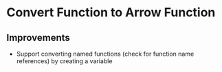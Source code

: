 # Convert Function to Arrow Function

## Improvements
* Support converting named functions (check for function name references) by creating a variable
